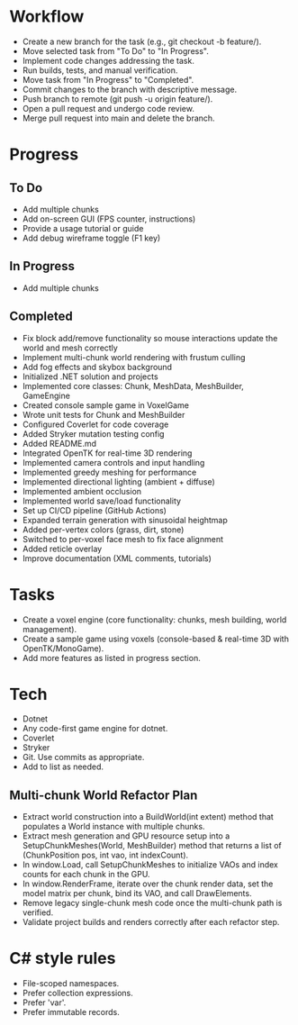 # Workflow

- Create a new branch for the task (e.g., git checkout -b feature/<task-name>).
- Move selected task from "To Do" to "In Progress".
- Implement code changes addressing the task.
- Run builds, tests, and manual verification.
- Move task from "In Progress" to "Completed".
- Commit changes to the branch with descriptive message.
- Push branch to remote (git push -u origin feature/<task-name>).
- Open a pull request and undergo code review.
- Merge pull request into main and delete the branch.

# Progress

## To Do
- Add multiple chunks
- Add on-screen GUI (FPS counter, instructions)
- Provide a usage tutorial or guide
- Add debug wireframe toggle (F1 key)

## In Progress
- Add multiple chunks

## Completed
- Fix block add/remove functionality so mouse interactions update the world and mesh correctly
- Implement multi-chunk world rendering with frustum culling
- Add fog effects and skybox background
- Initialized .NET solution and projects
- Implemented core classes: Chunk, MeshData, MeshBuilder, GameEngine
- Created console sample game in VoxelGame
- Wrote unit tests for Chunk and MeshBuilder
- Configured Coverlet for code coverage
- Added Stryker mutation testing config
- Added README.md
- Integrated OpenTK for real-time 3D rendering
- Implemented camera controls and input handling
- Implemented greedy meshing for performance
- Implemented directional lighting (ambient + diffuse)
- Implemented ambient occlusion
- Implemented world save/load functionality
- Set up CI/CD pipeline (GitHub Actions)
- Expanded terrain generation with sinusoidal heightmap
- Added per-vertex colors (grass, dirt, stone)
- Switched to per-voxel face mesh to fix face alignment
- Added reticle overlay
- Improve documentation (XML comments, tutorials)

# Tasks

- Create a voxel engine (core functionality: chunks, mesh building, world management).
- Create a sample game using voxels (console-based & real-time 3D with OpenTK/MonoGame).
- Add more features as listed in progress section.

# Tech

- Dotnet
- Any code-first game engine for dotnet.
- Coverlet
- Stryker
- Git. Use commits as appropriate.
- Add to list as needed.

## Multi-chunk World Refactor Plan

- Extract world construction into a BuildWorld(int extent) method that populates a World instance with multiple chunks.
- Extract mesh generation and GPU resource setup into a SetupChunkMeshes(World, MeshBuilder) method that returns a list of (ChunkPosition pos, int vao, int indexCount).
- In window.Load, call SetupChunkMeshes to initialize VAOs and index counts for each chunk in the GPU.
- In window.RenderFrame, iterate over the chunk render data, set the model matrix per chunk, bind its VAO, and call DrawElements.
- Remove legacy single-chunk mesh code once the multi-chunk path is verified.
- Validate project builds and renders correctly after each refactor step.

# C# style rules

- File-scoped namespaces.
- Prefer collection expressions.
- Prefer 'var'.
- Prefer immutable records.

